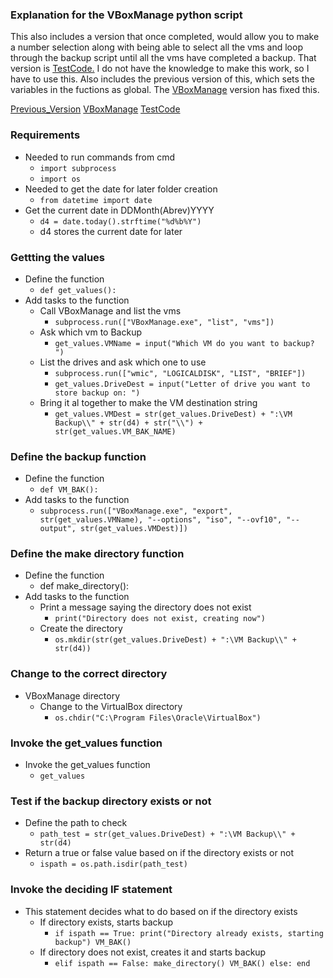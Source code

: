 ### Explanation for the VBoxManage python script
This also includes a version that once completed, would allow you to make a number selection along with being able to select all the vms and loop through the backup script until all the vms have completed a backup. That version is [TestCode.](/Drafts/TestCode.py) I do not have the knowledge to make this work, so I have to use this. Also includes the previous version of this, which sets the variables in the fuctions as global. The [VBoxManage](VBoxManageBackup.py) version has fixed this.

[Previous_Version](/Drafts/VBoxManage_Backup_Script.py)
[VBoxManage](VBoxManageBackup.py)
[TestCode](/Drafts/TestCode.py)

### Requirements

* Needed to run commands from cmd
  - `import subprocess`
  - `import os`
* Needed to get the date for later folder creation
  - `from datetime import date`
* Get the current date in DDMonth(Abrev)YYYY
  - `d4 = date.today().strftime("%d%b%Y")`
  - d4 stores the current date for later

### Gettting the values

* Define the function
  - `def get_values():`
* Add tasks to the function
  - Call VBoxManage and list the vms
    - `subprocess.run(["VBoxManage.exe", "list", "vms"])`
  - Ask which vm to Backup
    - `get_values.VMName = input("Which VM do you want to backup? ")`
  - List the drives and ask which one to use
    - `subprocess.run(["wmic", "LOGICALDISK", "LIST", "BRIEF"])`
    - `get_values.DriveDest = input("Letter of drive you want to store backup on: ")`
  - Bring it al together to make the VM destination string
    - `get_values.VMDest = str(get_values.DriveDest) + ":\VM Backup\\" + str(d4) + str("\\") + str(get_values.VM_BAK_NAME)`

### Define the backup function
* Define the function
  - `def VM_BAK():`
* Add tasks to the function
    - `subprocess.run(["VBoxManage.exe", "export", str(get_values.VMName), "--options", "iso", "--ovf10", "--output", str(get_values.VMDest)])`

### Define the make directory function
* Define the function
  - def make_directory():
* Add tasks to the function
  - Print a message saying the directory does not exist
    - `print("Directory does not exist, creating now")`
  - Create the directory
    - `os.mkdir(str(get_values.DriveDest) + ":\VM Backup\\" + str(d4))`

### Change to the correct directory
* VBoxManage directory
  - Change to the VirtualBox directory
    - `os.chdir("C:\Program Files\Oracle\VirtualBox")`

### Invoke the get_values function
* Invoke the get_values function
  - `get_values`

### Test if the backup directory exists or not
* Define the path to check
  - `path_test = str(get_values.DriveDest) + ":\VM Backup\\" + str(d4)`
* Return a true or false value based on if the directory exists or not
  - `ispath = os.path.isdir(path_test)`

### Invoke the deciding IF statement
* This statement decides what to do based on if the directory exists
  - If directory exists, starts backup
    - `if ispath == True:
        print("Directory already exists, starting backup")
        VM_BAK()`
  - If directory does not exist, creates it and starts backup
    - `elif ispath == False:
        make_directory()
        VM_BAK()
    else: end`
